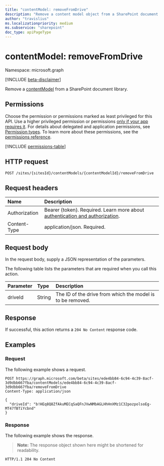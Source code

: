 ```yaml
---
title: "contentModel: removeFromDrive"
description: "Remove a content model object from a SharePoint document library."
author: "travislius"
ms.localizationpriority: medium
ms.subservice: "sharepoint"
doc_type: apiPageType
---
```


# contentModel: removeFromDrive

Namespace: microsoft.graph

[!INCLUDE [beta-disclaimer](../../includes/beta-disclaimer.md)]

Remove a [contentModel](../resources/contentmodel.md) from a SharePoint document library.

## Permissions

Choose the permission or permissions marked as least privileged for this API. Use a higher privileged permission or permissions [only if your app requires it](/graph/permissions-overview#best-practices-for-using-microsoft-graph-permissions). For details about delegated and application permissions, see [Permission types](/graph/permissions-overview#permission-types). To learn more about these permissions, see the [permissions reference](/graph/permissions-reference).

<!-- { "blockType": "permissions", "name": "contentmodel_removefromdrive" } -->
[!INCLUDE [permissions-table](../includes/permissions/contentmodel-removefromdrive-permissions.md)]

## HTTP request

<!-- {
  "blockType": "ignored"
}
-->
``` http
POST /sites/{sitesId}/contentModels/{contentModelId}/removeFromDrive
```

## Request headers

|Name|Description|
|:---|:---|
|Authorization|Bearer {token}. Required. Learn more about [authentication and authorization](/graph/auth/auth-concepts).|
|Content-Type|application/json. Required.|

## Request body

In the request body, supply a JSON representation of the parameters.

The following table lists the parameters that are required when you call this action.

|Parameter|Type|Description|
|:---|:---|:---|
|driveId|String|The ID of the drive from which the model is to be removed. |



## Response

If successful, this action returns a `204 No Content` response code.

## Examples

### Request

The following example shows a request.
<!-- {
  "blockType": "request",
  "name": "contentmodelthis.removefromdrive"
}
-->
``` http
POST https://graph.microsoft.com/beta/sites/ede4bb84-6c94-4c39-8acf-3d9dbb667fba/contentModels/ede4bb84-6c94-4c39-8acf-3d9dbb667fba/removeFromDrive
Content-Type: application/json

{
  "driveId": "b!HEq8Q8ZfAkuMECqSaQFnJVwNMbAGLHhHnXMz1C32pozpolsoEg-MT47fBTiYcbnd"
}
```


### Response

The following example shows the response.
>**Note:** The response object shown here might be shortened for readability.
<!-- {
  "blockType": "response",
  "truncated": true
}
-->
``` http
HTTP/1.1 204 No Content
```

